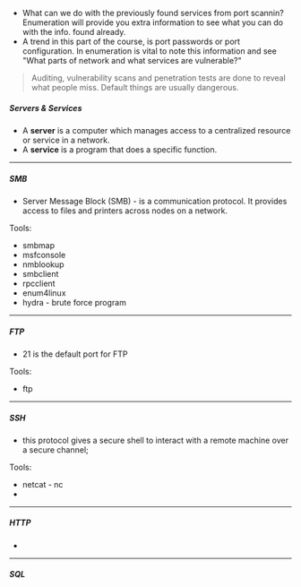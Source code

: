 - What can we do with the previously found services from port scannin? Enumeration will provide you extra information to see what you can do with the info. found already.
- A trend in this part of the course, is port passwords or port configuration. In enumeration is vital to note this information and see "What parts of network and what services are vulnerable?"

> Auditing, vulnerability scans and penetration tests are done to reveal what people miss. Default things are usually dangerous.

##### Servers & Services

- A **server** is a computer which manages access to a centralized resource or service in a network.
- A **service** is a program that does a specific function.

---
##### SMB

- Server Message Block (SMB) - is a communication protocol. It provides access to files and printers across nodes on a network.

Tools:
- smbmap
- msfconsole
- nmblookup
- smbclient
- rpcclient
- enum4linux
- hydra - brute force program

---
##### FTP

- 21 is the default port for FTP

Tools:
- ftp 
---
##### SSH

- this protocol gives a secure shell to interact with a remote machine over a secure channel;

Tools:
- netcat - nc
- 
---
##### HTTP

- 
---
##### SQL
